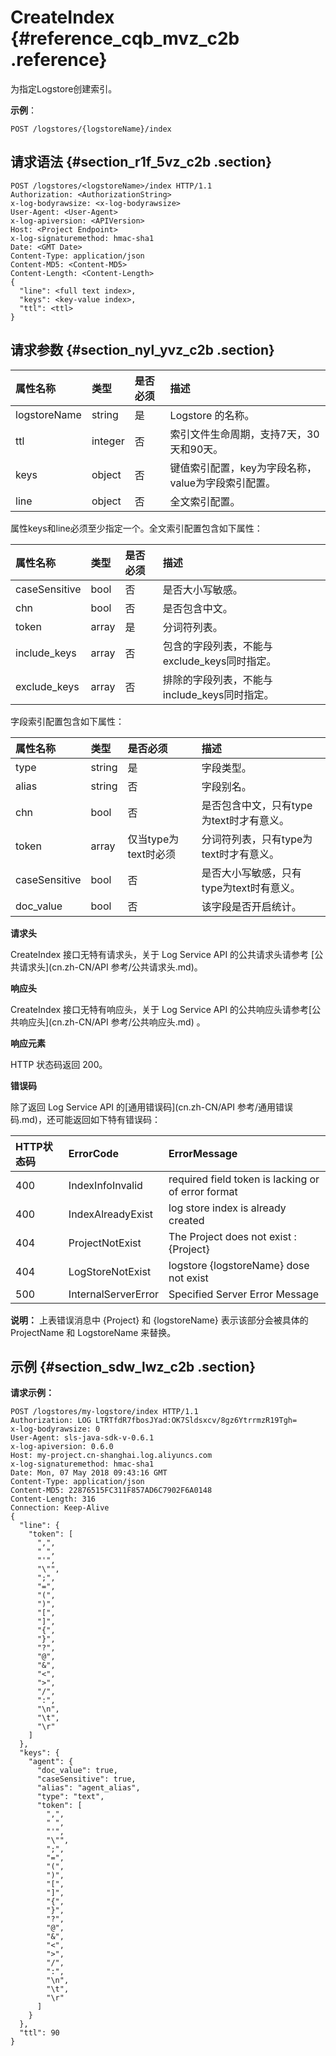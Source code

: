# CreateIndex {#reference_cqb_mvz_c2b .reference}

为指定Logstore创建索引。

**示例**：

```
POST /logstores/{logstoreName}/index
```

## 请求语法 {#section_r1f_5vz_c2b .section}

```
POST /logstores/<logstoreName>/index HTTP/1.1
Authorization: <AuthorizationString>
x-log-bodyrawsize: <x-log-bodyrawsize>
User-Agent: <User-Agent>
x-log-apiversion: <APIVersion>
Host: <Project Endpoint>
x-log-signaturemethod: hmac-sha1
Date: <GMT Date>
Content-Type: application/json
Content-MD5: <Content-MD5>
Content-Length: <Content-Length>
{
  "line": <full text index>,
  "keys": <key-value index>,
  "ttl": <ttl>
}
```

## 请求参数 {#section_nyl_yvz_c2b .section}

|属性名称|类型|是否必须|描述|
|:---|:-|:---|:-|
|logstoreName|string|是|Logstore 的名称。|
|ttl|integer|否|索引文件生命周期，支持7天，30天和90天。|
|keys|object|否|键值索引配置，key为字段名称，value为字段索引配置。|
|line|object|否|全文索引配置。|

属性keys和line必须至少指定一个。全文索引配置包含如下属性：

|属性名称|类型|是否必须|描述|
|:---|:-|:---|:-|
|caseSensitive|bool|否|是否大小写敏感。|
|chn|bool|否|是否包含中文。|
|token|array|是|分词符列表。|
|include\_keys|array|否|包含的字段列表，不能与exclude\_keys同时指定。|
|exclude\_keys|array|否|排除的字段列表，不能与include\_keys同时指定。|

字段索引配置包含如下属性：

|属性名称|类型|是否必须|描述|
|:---|:-|:---|:-|
|type|string|是|字段类型。|
|alias|string|否|字段别名。|
|chn|bool|否|是否包含中文，只有type为text时才有意义。|
|token|array|仅当type为text时必须|分词符列表，只有type为text时才有意义。|
|caseSensitive|bool|否|是否大小写敏感，只有type为text时有意义。|
|doc\_value|bool|否|该字段是否开启统计。|

**请求头**

CreateIndex 接口无特有请求头，关于 Log Service API 的公共请求头请参考 [公共请求头](cn.zh-CN/API 参考/公共请求头.md)。

**响应头**

CreateIndex 接口无特有响应头，关于 Log Service API 的公共响应头请参考[公共响应头](cn.zh-CN/API 参考/公共响应头.md) 。

**响应元素**

HTTP 状态码返回 200。

**错误码**

除了返回 Log Service API 的[通用错误码](cn.zh-CN/API 参考/通用错误码.md)，还可能返回如下特有错误码：

|HTTP状态码|ErrorCode|ErrorMessage|
|:------|:--------|:-----------|
|400|IndexInfoInvalid|required field token is lacking or of error format|
|400|IndexAlreadyExist|log store index is already created|
|404|ProjectNotExist|The Project does not exist : \{Project\}|
|404|LogStoreNotExist|logstore \{logstoreName\} dose not exist|
|500|InternalServerError|Specified Server Error Message|

**说明：** 上表错误消息中 \{Project\} 和 \{logstoreName\} 表示该部分会被具体的 ProjectName 和 LogstoreName 来替换。

## 示例 {#section_sdw_lwz_c2b .section}

**请求示例：**

```
POST /logstores/my-logstore/index HTTP/1.1
Authorization: LOG LTRTfdR7fbosJYad:OK7Sldsxcv/8gz6YtrrmzR19Tgh=
x-log-bodyrawsize: 0
User-Agent: sls-java-sdk-v-0.6.1
x-log-apiversion: 0.6.0
Host: my-project.cn-shanghai.log.aliyuncs.com
x-log-signaturemethod: hmac-sha1
Date: Mon, 07 May 2018 09:43:16 GMT
Content-Type: application/json
Content-MD5: 22876515FC311F857AD6C7902F6A0148
Content-Length: 316
Connection: Keep-Alive
{
  "line": {
    "token": [
      ",",
      " ",
      "'",
      "\"",
      ";",
      "=",
      "(",
      ")",
      "[",
      "]",
      "{",
      "}",
      "?",
      "@",
      "&",
      "<",
      ">",
      "/",
      ":",
      "\n",
      "\t",
      "\r"
    ]
  },
  "keys": {
    "agent": {
      "doc_value": true,
      "caseSensitive": true,
      "alias": "agent_alias",
      "type": "text",
      "token": [
        ",",
        " ",
        "'",
        "\"",
        ";",
        "=",
        "(",
        ")",
        "[",
        "]",
        "{",
        "}",
        "?",
        "@",
        "&",
        "<",
        ">",
        "/",
        ":",
        "\n",
        "\t",
        "\r"
      ]
    }
  },
  "ttl": 90
}
```

